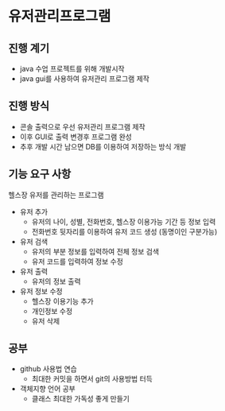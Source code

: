 # 유저관리프로그램
## 진행 계기
- java 수업 프로젝트를 위해  개발시작
- java gui를  사용하여 유저관리 프로그램 제작


## 진행 방식
- 콘솔 출력으로 우선 유저관리 프로그램 제작
- 이후 GUI로 출력 변경후 프로그램 완성
- 추후 개발 시간 남으면  DB를 이용하여 저장하는 방식 개발

## 기능 요구 사항
헬스장 유저를 관리하는 프로그램

- 유저 추가
    - 유저의 나이, 성별, 전화번호, 헬스장 이용가능 기간 등 정보 입력
    - 전화번호 뒷자리를 이용하여 유저 코드 생성 (동명이인 구분가능)
- 유저 검색
    - 유저의 부분 정보를 입력하여 전체 정보 검색
    - 유저 코드를 입력하여 정보 수정
- 유저 출력
    - 유저의 정보 출력
- 유저 정보 수정
    - 헬스장 이용기능 추가
    - 개인정보 수정
    - 유저 삭제

## 공부
- github 사용법 연습
    - 최대한 커밋을 하면서 git의 사용방법 터득
- 객체지향 언어 공부
  - 클래스 최대한 가독성 좋게 만들기